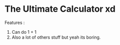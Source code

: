 # The Ultimate Calculator xd

Features : 
1. Can do 1 + 1
2. Also a lot of others stuff but yeah its boring.